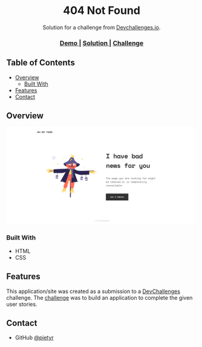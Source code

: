 <!-- Please update value in the {}  -->

<h1 align="center">404 Not Found</h1>

<div align="center">
   Solution for a challenge from  <a href="http://devchallenges.io" target="_blank">Devchallenges.io</a>.
</div>

<div align="center">
  <h3>
    <a href="https://pietyr.github.io/404-not-found/">
      Demo
    </a>
    <span> | </span>
    <a href="https://github.com/pietyr/404-not-found">
      Solution
    </a>
    <span> | </span>
    <a href="https://devchallenges.io/challenges/wBunSb7FPrIepJZAg0sY">
      Challenge
    </a>
  </h3>
</div>

<!-- TABLE OF CONTENTS -->

## Table of Contents

-   [Overview](#overview)
    -   [Built With](#built-with)
-   [Features](#features)
-   [Contact](#contact)

<!-- OVERVIEW -->

## Overview

![screenshot](./screenshot.png)

### Built With

<!-- This section should list any major frameworks that you built your project using. Here are a few examples.-->

-   HTML
-   CSS

## Features

<!-- List the features of your application or follow the template. Don't share the figma file here :) -->

This application/site was created as a submission to a [DevChallenges](https://devchallenges.io/challenges) challenge. The [challenge](https://devchallenges.io/challenges/wBunSb7FPrIepJZAg0sY) was to build an application to complete the given user stories.

## Contact

-   GitHub [@pietyr](https://github.com/pietyr)

